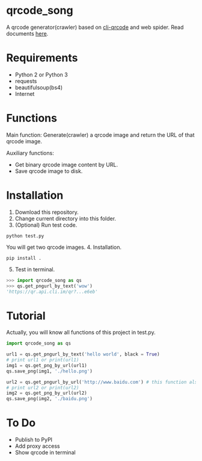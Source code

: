 # qrcode_song
A qrcode generator(crawler) based on [cli-qrcode](https://cli.im/) and web spider. Read documents [here](http://qrcode-song.readthedocs.io/en/latest/).

# Requirements
* Python 2 or Python 3
* requests
* beautifulsoup(bs4)
* Internet

# Functions
Main function: Generate(crawler) a qrcode image and return the URL of that qrcode image.

Auxiliary functions:
* Get binary qrcode image content by URL.
* Save qrcode image to disk.

# Installation
1. Download this repository.
2. Change current directory into this folder.
3. (Optional) Run test code.

```shell
python test.py
```

You will get two qrcode images.
4. Installation.

```shell
pip install .
```

5. Test in terminal.

```python
>>> import qrcode_song as qs
>>> qs.get_pngurl_by_text('wow')
'https://qr.api.cli.im/qr?...e6eb'
```

# Tutorial
Actually, you will know all functions of this project in test.py.

```python
import qrcode_song as qs

url1 = qs.get_pngurl_by_text('hello world', black = True)
# print url1 or print(url1)
img1 = qs.get_png_by_url(url1)
qs.save_png(img1, './hello.png')

url2 = qs.get_pngurl_by_url('http://www.baidu.com') # this function also has 'black' parameter
# print url2 or print(url2)
img2 = qs.get_png_by_url(url2)
qs.save_png(img2, './baidu.png')
```

# To Do
* Publish to PyPI
* Add proxy access
* Show qrcode in terminal